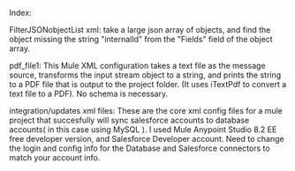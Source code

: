 Index:


FilterJSONobjectList xml:  take a large json array of objects, and find the object missing the string "internalId" from the "Fields" field of the object array.

pdf_file1: This Mule XML configuration takes a text file as the message source, transforms the input stream object to a string, and prints the string to a PDF file that is output to the project folder.  (It uses iTextPdf to convert a text file to a PDF).  No schema is necessary.

integration/updates xml files:  These are the core xml config files for a mule project that succesfully will sync salesforce accounts to database accounts( in this case using MySQL ).  I used Mule Anypoint Studio 8.2 EE free developer version, and Salesforce Developer account.  Need to change the login and config info for the Database and Salesforce connectors to match your account info.   
